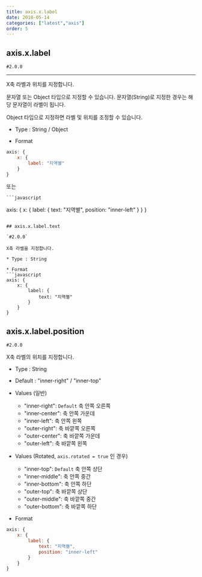 ```yaml
---
title: axis.x.label
date: 2018-05-14
categories: ["latest","axis"]
order: 5
---
```


## axis.x.label

`#2.0.0`

---

X축 라벨과 위치를 지정합니다.

문자열 또는 Object 타입으로 지정할 수 있습니다. 문자열(String)로 지정한 경우는 해당 문자열이 라벨이 됩니다.

Object 타입으로 지정하면 라벨 및 위치를 조정할 수 있습니다.

* Type : String / Object

* Format
```javascript
axis: {
	x: {
		label: "지역별"
	}
}
```
또는

	```javascript
axis: {
	x: {
		label: {
			text: "지역별",
			position: "inner-left"
		}
	}
}
```

## axis.x.label.text

`#2.0.0`

X축 라벨을 지정합니다.

* Type : String

* Format
```javascript
axis: {
	x: {
		label: {
			text: "지역별"
		}
	}
}
```

## axis.x.label.position

`#2.0.0`

X축 라벨의 위치를 지정합니다.

* Type : String

* Default : "inner-right" / "inner-top"

* Values (일반)
	* "inner-right": `Default` 축 안쪽 오른쪽
	* "inner-center": 축 안쪽 가운데
	* "inner-left": 축 안쪽 왼쪽
	* "outer-right": 축 바깥쪽 오른쪽
	* "outer-center": 축 바깥쪽 가운데
	* "outer-left": 축 바깥쪽 왼쪽

* Values (Rotated, `axis.rotated = true` 인 경우)
	* "inner-top": `Default` 축 안쪽 상단
	* "inner-middle": 축 안쪽 중간
	* "inner-bottom": 축 안쪽 하단
	* "outer-top": 축 바깥쪽 상단
	* "outer-middle": 축 바깥쪽 중간
	* "outer-bottom": 축 바깥쪽 하단

* Format
```javascript
axis: {
	x: {
		label: {
			text: "지역별",
			position: "inner-left"
		}
	}
}
```
